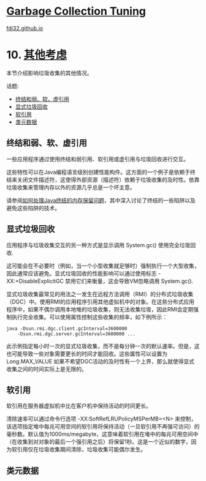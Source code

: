 [Garbage Collection Tuning](https://docs.oracle.com/en/java/javase/16/gctuning/introduction-garbage-collection-tuning.html)
===
[fdj32.github.io](https://fdj32.github.io)  
# 10. [其他考虑](https://docs.oracle.com/en/java/javase/16/gctuning/other-considerations.html)
本节介绍影响垃圾收集的其他情况。

话题:
- <a href="#gc10a">终结和弱、软、虚引用</a>
- <a href="#gc10b">显式垃圾回收</a>
- <a href="#gc10c">软引用</a>
- <a href="#gc10d">类元数据</a>

## <span id="gc10a">终结和弱、软、虚引用</span>
一些应用程序通过使用终结和弱引用、软引用或虚引用与垃圾回收进行交互。

这些特性可以在Java编程语言级别创建性能构件。这方面的一个例子是依赖于终结来关闭文件描述符，这使得外部资源（描述符）依赖于垃圾收集的及时性。依靠垃圾收集来管理内存以外的资源几乎总是一个坏主意。

请参阅<a href="http://www.devx.com/Java/Article/30192">如何处理Java终结的内存保留问题</a>，其中深入讨论了终结的一些陷阱以及避免这些陷阱的技术。 
## <span id="gc10b">显式垃圾回收</span>
应用程序与垃圾收集交互的另一种方式是显示调用 System.gc() 使用完全垃圾回收.

这可能会在不必要时（例如，当一个小型收集就足够时）强制执行一个大型收集，因此通常应该避免。显式垃圾回收的性能影响可以通过使用标志 -XX:+DisableExplicitGC 禁用它们来衡量，这会导致VM忽略调用 System.gc().

显式垃圾收集最常见的用法之一发生在远程方法调用（RMI）的分布式垃圾收集（DGC）中。使用RMI的应用程序引用其他虚拟机中的对象。在这些分布式应用程序中，如果不偶尔调用本地堆的垃圾收集，则无法收集垃圾，因此RMI会定期强制执行完全收集。可以使用属性控制这些收集的频率，如下例所示： 
```
java -Dsun.rmi.dgc.client.gcInterval=3600000
    -Dsun.rmi.dgc.server.gcInterval=3600000 ...
```
此示例指定每小时一次的显式垃圾收集，而不是每分钟一次的默认速率。但是，这也可能导致一些对象需要更长的时间才能回收。这些属性可以设置为Long.MAX_VALUE 如果不希望DGC活动的及时性有一个上界，那么就使得显式收集之间的时间实际上是无限的。
## <span id="gc10c">软引用</span>
软引用在服务器虚拟机中比在客户机中保持活动的时间更长。

清除速率可以通过命令行选项 -XX:SoftRefLRUPolicyMSPerMB=&lt;N&gt; 来控制，该选项指定堆中每兆可用空间的软引用将保持活动（一旦软引用不再强可访问）的毫秒数。默认值为1000ms/megabyte，这意味着软引用在堆中的每兆可用空间中（在收集到对对象的最后一个强引用之后）将保留1秒。这是一个近似的数字，因为软引用仅在垃圾收集期间清除，垃圾收集可能偶尔发生。 
## <span id="gc10d">类元数据</span>
